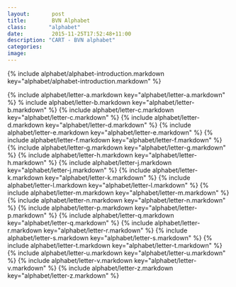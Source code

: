 ```yaml
---
layout:       post
title:        BVN Alphabet
class:       "alphabet"
date:         2015-11-25T17:52:48+11:00
description: "CART - BVN alphabet"
categories:
image:
---
```


{% include alphabet/alphabet-introduction.markdown key="alphabet/alphabet-introduction.markdown" %}


{% include alphabet/letter-a.markdown key="alphabet/letter-a.markdown" %}
% include alphabet/letter-b.markdown key="alphabet/letter-b.markdown" %}
{% include alphabet/letter-c.markdown key="alphabet/letter-c.markdown" %}
{% include alphabet/letter-d.markdown key="alphabet/letter-d.markdown" %}
{% include alphabet/letter-e.markdown key="alphabet/letter-e.markdown" %}
{% include alphabet/letter-f.markdown key="alphabet/letter-f.markdown" %}
{% include alphabet/letter-g.markdown key="alphabet/letter-g.markdown" %}
{% include alphabet/letter-h.markdown key="alphabet/letter-h.markdown" %}
{% include alphabet/letter-j.markdown key="alphabet/letter-j.markdown" %}
{% include alphabet/letter-k.markdown key="alphabet/letter-k.markdown" %}
{% include alphabet/letter-l.markdown key="alphabet/letter-l.markdown" %}
{% include alphabet/letter-m.markdown key="alphabet/letter-m.markdown" %}
{% include alphabet/letter-n.markdown key="alphabet/letter-n.markdown" %}
{% include alphabet/letter-p.markdown key="alphabet/letter-p.markdown" %}
{% include alphabet/letter-q.markdown key="alphabet/letter-q.markdown" %}
{% include alphabet/letter-r.markdown key="alphabet/letter-r.markdown" %}
{% include alphabet/letter-s.markdown key="alphabet/letter-s.markdown" %}
{% include alphabet/letter-t.markdown key="alphabet/letter-t.markdown" %}
{% include alphabet/letter-u.markdown key="alphabet/letter-u.markdown" %}
{% include alphabet/letter-v.markdown key="alphabet/letter-v.markdown" %}
{% include alphabet/letter-z.markdown key="alphabet/letter-z.markdown" %}

